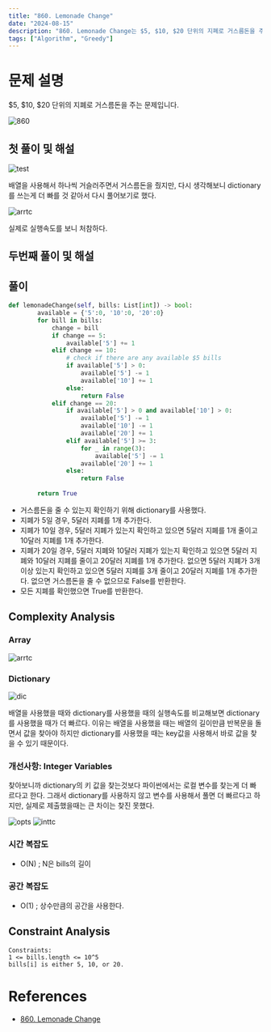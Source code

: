 ```yaml
---
title: "860. Lemonade Change"
date: "2024-08-15"
description: "860. Lemonade Change는 $5, $10, $20 단위의 지폐로 거스름돈을 주는 문제입니다."
tags: ["Algorithm", "Greedy"]
---
```


# 문제 설명
$5, $10, $20 단위의 지폐로 거스름돈을 주는 문제입니다.

![860](../../../images/LEET/860/860.png)

## 첫 풀이 및 해설
![test](../../../images/LEET/860/test.png)

배열을 사용해서 하나씩 거슬러주면서 거스름돈을 줬지만, 다시 생각해보니 dictionary를 쓰는게 더 빠를 것 같아서 다시 풀어보기로 했다.

![arrtc](../../../images/LEET/860/arrtc.png)

실제로 실행속도를 보니 처참하다.

## 두번째 풀이 및 해설
## 풀이
```python
def lemonadeChange(self, bills: List[int]) -> bool:
        available = {'5':0, '10':0, '20':0}
        for bill in bills:
            change = bill
            if change == 5:
                available['5'] += 1
            elif change == 10:
                # check if there are any available $5 bills
                if available['5'] > 0:
                    available['5'] -= 1
                    available['10'] += 1
                else:
                    return False
            elif change == 20:
                if available['5'] > 0 and available['10'] > 0:
                    available['5'] -= 1
                    available['10'] -= 1
                    available['20'] += 1
                elif available['5'] >= 3:
                    for _ in range(3):
                        available['5'] -= 1
                    available['20'] += 1
                else:
                    return False
        
        return True
```
- 거스름돈을 줄 수 있는지 확인하기 위해 dictionary를 사용했다.
- 지폐가 5일 경우, 5달러 지폐를 1개 추가한다.
- 지폐가 10일 경우, 5달러 지폐가 있는지 확인하고 있으면 5달러 지폐를 1개 줄이고 10달러 지폐를 1개 추가한다.
- 지폐가 20일 경우, 5달러 지폐와 10달러 지폐가 있는지 확인하고 있으면 5달러 지폐와 10달러 지폐를 줄이고 20달러 지폐를 1개 추가한다. 없으면 5달러 지폐가 3개 이상 있는지 확인하고 있으면 5달러 지폐를 3개 줄이고 20달러 지폐를 1개 추가한다. 없으면 거스름돈을 줄 수 없으므로 False를 반환한다.
- 모든 지폐를 확인했으면 True를 반환한다.

## Complexity Analysis
### Array
![arrtc](../../../images/LEET/860/arrtc.png)

### Dictionary
![dic](../../../images/LEET/860/dictc.png)

배열을 사용했을 때와 dictionary를 사용했을 때의 실행속도를 비교해보면 dictionary를 사용했을 때가 더 빠르다. 이유는 배열을 사용했을 때는 배열의 길이만큼 반복문을 돌면서 값을 찾아야 하지만 dictionary를 사용했을 때는 key값을 사용해서 바로 값을 찾을 수 있기 때문이다.

### 개선사항: Integer Variables
찾아보니까 dictionary의 키 값을 찾는것보다 파이썬에서는 로컬 변수를 찾는게 더 빠르다고 한다. 그래서 dictionary를 사용하지 않고 변수를 사용해서 풀면 더 빠르다고 하지만, 실제로 제출했을때는 큰 차이는 찾진 못했다.

![opts](../../../images/LEET/860/opts.png)
![inttc](../../../images/LEET/860/inttc.png)

### 시간 복잡도
- O(N) ; N은 bills의 길이

### 공간 복잡도
- O(1) ; 상수만큼의 공간을 사용한다.

## Constraint Analysis
```
Constraints:
1 <= bills.length <= 10^5
bills[i] is either 5, 10, or 20.
```

# References
- [860. Lemonade Change](https://leetcode.com/problems/lemonade-change/)